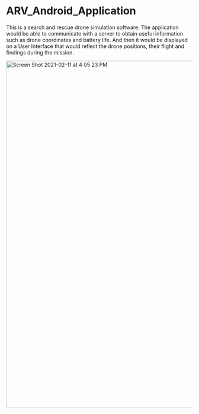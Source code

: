 # ARV_Android_Application
This is a search and rescue drone simulation software. The application would be able to communicate with a server to obtain useful information such as drone coordinates and battery life. And then it would be displayed on a User Interface that would reflect the drone positions, their flight and findings during the mission.


<img width="938" alt="Screen Shot 2021-02-11 at 4 05 23 PM" src="https://user-images.githubusercontent.com/42689178/107714913-5a874300-6c8b-11eb-827b-0d9d074d0417.png">
